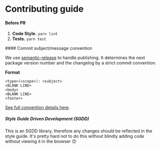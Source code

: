 # Contributing guide 

#### Before PR
1. **Code Style.** `yarn lint`
1. **Tests.** `yarn test`

#### Commit subject/message convention

We use [semantic-release](https://github.com/semantic-release/semantic-release) to handle publishing. It determines the next package version number and the changelog by a strict commit convention. 

**Format**
```
<type>(<scope>): <subject>
<BLANK LINE>
<body>
<BLANK LINE>
<footer>
```

[See full convention details here](https://github.com/conventional-changelog/conventional-changelog-angular/blob/master/convention.md).

##### Style Guide Driven Development (SGDD)

This is an SGDD library, therefore any changes should be reflected in the style guide. It's pretty hard not to do this without blindly adding code without viewing it in the browser 🙃
